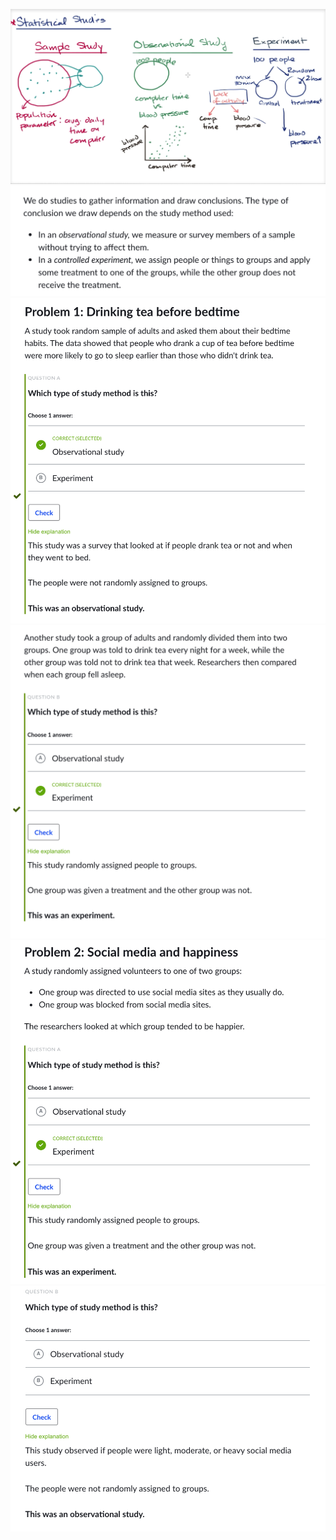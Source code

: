 ![](type-ss-1.png)
![](type-ss-2.png)
![](type-ss-3.png)
![](type-ss-4.png)
![](type-ss-5.png)
![](type-ss-6.png)
